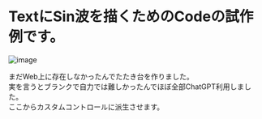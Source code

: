 # TextにSin波を描くためのCodeの試作例です。

![image](https://github.com/Sheephuman/TextSinLiner/assets/34499259/741f85b9-edd4-4e7e-89d8-38ca9f12073e)<br>

まだWeb上に存在しなかったんでたたき台を作りました。<br>
実を言うとブランクで自力では難しかったんでほぼ全部ChatGPT利用しました。<br>
ここからカスタムコントロールに派生させます。
